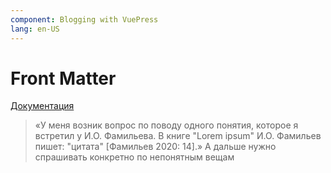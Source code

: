 ```yaml
---
component: Blogging with VuePress
lang: en-US
---
```


# Front Matter

[Документация][vue]
> «У меня возник вопрос по поводу одного понятия, которое я встретил у И.О. Фамильева. В книге "Lorem ipsum" И.О. Фамильев пишет: "цитата" [Фамильев 2020: 14].»
> А дальше нужно спрашивать конкретно по непонятным вещам


[vue]:https://zababurinsv.github.io/vuepress/